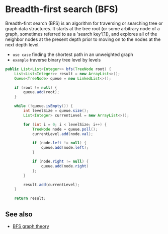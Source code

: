# Breadth-first search (BFS)

Breadth-first search (BFS) is an algorithm for traversing or searching tree or graph data structures. It starts at the tree root (or some arbitrary node of a graph, sometimes referred to as a 'search key'[1]), and explores all of the neighbor nodes at the present depth prior to moving on to the nodes at the next depth level.

- `use case` finding the shortest path in an unweighted graph
- `example` traverse binary tree level by levels

``` java
public List<List<Integer>> bfs(TreeNode root) {
    List<List<Integer>> result = new ArrayList<>();
    Queue<TreeNode> queue = new LinkedList<>();

    if (root != null) {
        queue.add(root);
    }

    while (!queue.isEmpty()) {
        int levelSize = queue.size();
        List<Integer> currentLevel = new ArrayList<>();

        for (int i = 0; i < levelSize; i++) {
            TreeNode node = queue.poll();
            currentLevel.add(node.val);

            if (node.left != null) {
                queue.add(node.left);
            }

            if (node.right != null) {
                queue.add(node.right)
            };
        }

        result.add(currentLevel);
    }

    return result;
```

## See also

- [BFS graph theory](https://www.youtube.com/watch?v=oDqjPvD54Ss)
